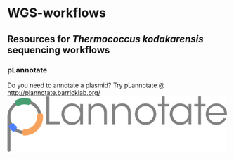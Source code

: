 # WGS-workflows
## Resources for *Thermococcus kodakarensis* sequencing workflows


### pLannotate
Do you need to annotate a plasmid? Try pLannotate @ http://plannotate.barricklab.org/
![Alt text](/image_bank/pLannotate.png?raw=true ".")


